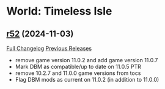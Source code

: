 # <DBM> World: Timeless Isle

## [r52](https://github.com/DeadlyBossMods/DBM-TimelessIsle/tree/r52) (2024-11-03)
[Full Changelog](https://github.com/DeadlyBossMods/DBM-TimelessIsle/compare/r51...r52) [Previous Releases](https://github.com/DeadlyBossMods/DBM-TimelessIsle/releases)

- remove game version 11.0.2 and add game version 11.0.7  
- Mark DBM as compatible/up to date on 11.0.5 PTR  
- remove 10.2.7 and 11.0.0 game versions from tocs  
- Flag DBM mods as current on 11.0.2 (in addition to 11.0.0)  
